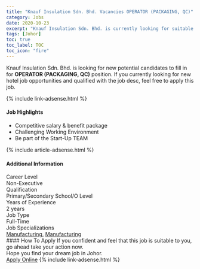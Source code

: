 ```yaml
---
title: "Knauf Insulation Sdn. Bhd. Vacancies OPERATOR (PACKAGING, QC)" 
category: Jobs 
date: 2020-10-23 
excerpt: "Knauf Insulation Sdn. Bhd. is currently looking for suitable person to fill in the OPERATOR (PACKAGING, QC) which positioned at Johor" 
tags: [Johor] 
toc: true 
toc_label: TOC 
toc_icon: "fire" 
--- 
```


<p>Knauf Insulation Sdn. Bhd. is looking for new potential candidates to fill in for <b>OPERATOR (PACKAGING, QC)</b> position. If you currently looking for new hotel job opportunities and qualified with the job desc, feel free to apply this job.
</p>{% include link-adsense.html %} 
<div><div><h4>Job Highlights</h4></div><div><ul><li><div><div><div><div></div></div></div><div><span>Competitive salary &amp; benefit package</span></div></div></li><li><div><div><div><div></div></div></div><div><span>Challenging Working Environment</span></div></div></li><li><div><div><div><div></div></div></div><div><span>Be part of the Start-Up TEAM</span></div></div></li></ul></div></div> 
{% include article-adsense.html %} 
<div><div><h4>Additional Information</h4></div><div><div><div><div><div><div><div><span>Career Level</span></div><div><span>Non-Executive</span></div></div></div></div><div><div><div><div><span>Qualification</span></div><div><span>Primary/Secondary School/O Level</span></div></div></div></div><div><div><div><div><span>Years of Experience</span></div><div><span>2 years</span></div></div></div></div><div><div><div><div><span>Job Type</span></div><div><span>Full-Time</span></div></div></div></div><div><div><div><div><span>Job Specializations</span></div><div><span><a href="/en/job-search/manufacturing-jobs/">Manufacturing</a>, <a href="/en/job-search/manufacturing-production-operations-jobs/">Manufacturing</a></span></div></div></div></div></div></div></div></div> 
#### How To Apply 
If you confident and feel that this job is suitable to you, go ahead take your action now. <br/> 
Hope you find your dream job in Johor. <br/> 
<a href="https://www.jobstreet.com.my/en/job/operator-packaging-qc-4410750?jobId=jobstreet-my-job-4410750" class="btn btn--info" target="_blank" rel="nofollow noopenner">Apply Online</a> 
{% include link-adsense.html %} 